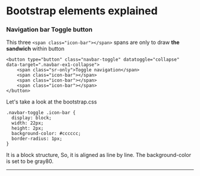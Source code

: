 # Bootstrap elements explained


### Navigation bar Toggle button
 
This three `<span class="icon-bar"></span>` spans are only to draw __the sandwich__ within button

    <button type="button" class="navbar-toggle" datatoggle="collapse" data-target=".navbar-ex1-collapse">
        <span class="sr-only">Toggle navigation</span>
        <span class="icon-bar"></span>
        <span class="icon-bar"></span>
        <span class="icon-bar"></span>
    </button>

Let's take a look at the bootstrap.css

    .navbar-toggle .icon-bar {
      display: block;
      width: 22px;
      height: 2px;
      background-color: #cccccc;
      border-radius: 1px;
    }

It is a block structure, So, it is aligned as line by line. The background-color is set to be gray80. 

---

